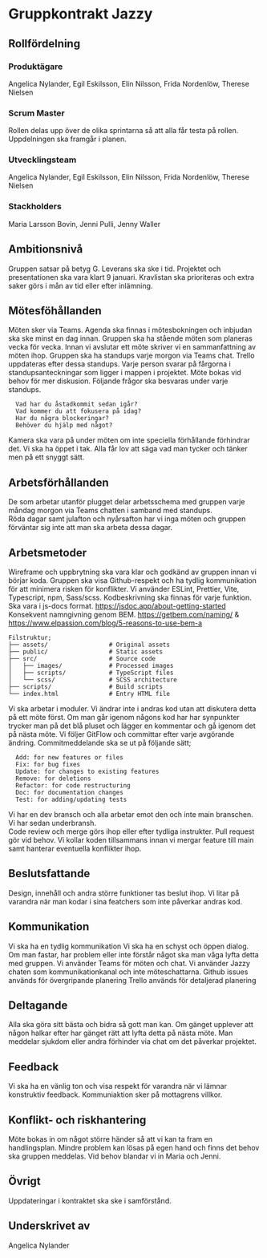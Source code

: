 
# Gruppkontrakt Jazzy

## Rollfördelning
### Produktägare
Angelica Nylander, 
Egil Eskilsson,
Elin Nilsson,
Frida Nordenlöw,
Therese Nielsen

### Scrum Master
Rollen delas upp över de olika sprintarna så att alla får testa på rollen.
Uppdelningen ska framgår i planen. 

### Utvecklingsteam
Angelica Nylander, 
Egil Eskilsson,
Elin Nilsson,
Frida Nordenlöw,
Therese Nielsen

### Stackholders 
Maria Larsson Bovin, 
Jenni Pulli, 
Jenny Waller

## Ambitionsnivå
Gruppen satsar på betyg G.
Leverans ska ske i tid. Projektet och presentationen ska vara klart 9 januari. 
Kravlistan ska prioriteras och extra saker görs i mån av tid eller efter inlämning.   

## Mötesföhållanden
Möten sker via Teams. Agenda ska finnas i mötesbokningen och inbjudan ska ske minst en dag innan. 
Gruppen ska ha stående möten som planeras vecka för vecka. Innan vi avslutar ett möte skriver vi en sammanfattning av möten ihop. 
Gruppen ska ha standups varje morgon via Teams chat. Trello uppdateras efter dessa standups. Varje person svarar på fårgorna i standupsanteckningar som ligger i mappen i projektet. Möte bokas vid behov för mer diskusion. Följande frågor ska besvaras under varje standups. 
```
  Vad har du åstadkommit sedan igår?
  Vad kommer du att fokusera på idag?
  Har du några blockeringar?
  Behöver du hjälp med något?
```
Kamera ska vara på under möten om inte speciella förhållande förhindrar det. 
Vi ska ha öppet i tak. Alla får lov att säga vad man tycker och tänker men på ett snyggt sätt. 

## Arbetsförhållanden
De som arbetar utanför plugget delar arbetsschema med gruppen varje måndag morgon via Teams chatten i samband med standups.  
Röda dagar samt julafton och nyårsafton har vi inga möten och gruppen förväntar sig inte att man ska arbeta dessa dagar. 

## Arbetsmetoder
Wireframe och uppbrytning ska vara klar och godkänd av gruppen innan vi börjar koda. 
Gruppen ska visa Github-respekt och ha tydlig kommunikation för att minimera risken för konflikter. 
Vi använder ESLint, Prettier, Vite, Typescript, npm, Sass/scss.
Kodbeskrivning ska finnas för varje funktion. Ska vara i js-docs format. https://jsdoc.app/about-getting-started
Konsekvent namngivning genom BEM. https://getbem.com/naming/ & https://www.elpassion.com/blog/5-reasons-to-use-bem-a
```
Filstruktur;
├── assets/                 # Original assets
├── public/                 # Static assets
├── src/                    # Source code
│   ├── images/             # Processed images
│   ├── scripts/            # TypeScript files
│   └── scss/               # SCSS architecture
├── scripts/                # Build scripts
└── index.html              # Entry HTML file
```
Vi ska arbetar i moduler.
Vi ändrar inte i andras kod utan att diskutera detta på ett möte först. Om man går igenom någons kod har har synpunkter trycker man på det blå pluset och lägger en kommentar och gå igenom det på nästa möte.
Vi följer GitFlow och committar efter varje avgörande ändring. Commitmeddelande ska se ut på följande sätt;  
```
  Add: for new features or files
  Fix: for bug fixes
  Update: for changes to existing features
  Remove: for deletions
  Refactor: for code restructuring
  Doc: for documentation changes
  Test: for adding/updating tests
```
Vi har en dev bransch och alla arbetar emot den och inte main branschen. Vi har sedan underbransh.  
Code review och merge görs ihop eller efter tydliga instrukter. 
Pull request gör vid behov.
Vi kollar koden tillsammans innan vi mergar feature till main samt hanterar eventuella konflikter ihop.

## Beslutsfattande
Design, innehåll och andra större funktioner tas beslut ihop. 
Vi litar på varandra när man kodar i sina featchers som inte påverkar andras kod. 

## Kommunikation
Vi ska ha en tydlig kommunikation
Vi ska ha en schyst och öppen dialog. 
Om man fastar, har problem eller inte förstår något ska man våga lyfta detta med gruppen.
Vi använder Teams för möten och chat. Vi använder Jazzy chaten som kommunikationkanal och inte möteschattarna. 
Github issues används för övergripande planering
Trello används för detaljerad planering

## Deltagande
Alla ska göra sitt bästa och bidra så gott man kan. 
Om gänget upplever att någon halkar efter har gänget rätt att lyfta detta på nästa möte. 
Man meddelar sjukdom eller andra förhinder via chat om det påverkar projektet. 

## Feedback
Vi ska ha en vänlig ton och visa respekt för varandra när vi lämnar konstruktiv feedback. 
Kommuniaktion sker på mottagrens villkor. 

## Konflikt- och riskhantering
Möte bokas in om något större händer så att vi kan ta fram en handlingsplan. 
Mindre problem kan lösas på egen hand och finns det behov ska gruppen meddelas. 
Vid behov blandar vi in Maria och Jenni. 

## Övrigt
Uppdateringar i kontraktet ska ske i samförstånd. 

## Underskrivet av
Angelica Nylander
